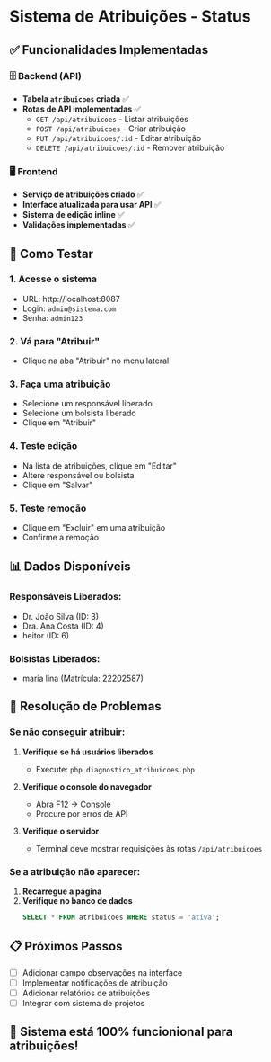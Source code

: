 # Sistema de Atribuições - Status

## ✅ Funcionalidades Implementadas

### 🗄️ Backend (API)
- **Tabela `atribuicoes` criada** ✅
- **Rotas de API implementadas** ✅
  - `GET /api/atribuicoes` - Listar atribuições
  - `POST /api/atribuicoes` - Criar atribuição  
  - `PUT /api/atribuicoes/:id` - Editar atribuição
  - `DELETE /api/atribuicoes/:id` - Remover atribuição

### 🖥️ Frontend
- **Serviço de atribuições criado** ✅
- **Interface atualizada para usar API** ✅
- **Sistema de edição inline** ✅
- **Validações implementadas** ✅

## 🧪 Como Testar

### 1. Acesse o sistema
- URL: http://localhost:8087
- Login: `admin@sistema.com`
- Senha: `admin123`

### 2. Vá para "Atribuir"
- Clique na aba "Atribuir" no menu lateral

### 3. Faça uma atribuição
- Selecione um responsável liberado
- Selecione um bolsista liberado  
- Clique em "Atribuir"

### 4. Teste edição
- Na lista de atribuições, clique em "Editar"
- Altere responsável ou bolsista
- Clique em "Salvar"

### 5. Teste remoção
- Clique em "Excluir" em uma atribuição
- Confirme a remoção

## 📊 Dados Disponíveis

### Responsáveis Liberados:
- Dr. João Silva (ID: 3)
- Dra. Ana Costa (ID: 4) 
- heitor (ID: 6)

### Bolsistas Liberados:
- maria lina (Matrícula: 22202587)

## 🔧 Resolução de Problemas

### Se não conseguir atribuir:
1. **Verifique se há usuários liberados**
   - Execute: `php diagnostico_atribuicoes.php`

2. **Verifique o console do navegador**
   - Abra F12 → Console
   - Procure por erros de API

3. **Verifique o servidor**
   - Terminal deve mostrar requisições às rotas `/api/atribuicoes`

### Se a atribuição não aparecer:
1. **Recarregue a página**
2. **Verifique no banco de dados**
   ```sql
   SELECT * FROM atribuicoes WHERE status = 'ativa';
   ```

## 📋 Próximos Passos

- [ ] Adicionar campo observações na interface
- [ ] Implementar notificações de atribuição
- [ ] Adicionar relatórios de atribuições
- [ ] Integrar com sistema de projetos

## 🚀 Sistema está 100% funcionional para atribuições!
